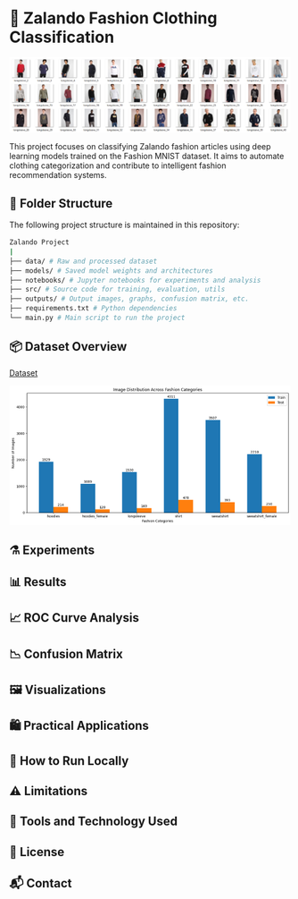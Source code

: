 # 👗 Zalando Fashion Clothing Classification  

![Dashboard](https://github.com/ShaikhBorhanUddin/Fashion-Image-Classification-Project/blob/main/Images/zalando_title.png?raw=true)

This project focuses on classifying Zalando fashion articles using deep learning models trained on the Fashion MNIST dataset. It aims to automate clothing categorization and contribute to intelligent fashion recommendation systems.


## 📂 Folder Structure  
The following project structure is maintained in this repository:  
```bash
Zalando Project
|
├── data/ # Raw and processed dataset
├── models/ # Saved model weights and architectures
├── notebooks/ # Jupyter notebooks for experiments and analysis
├── src/ # Source code for training, evaluation, utils
├── outputs/ # Output images, graphs, confusion matrix, etc.
├── requirements.txt # Python dependencies
└── main.py # Main script to run the project
```
## 📦 Dataset Overview  
[Dataset](https://www.kaggle.com/datasets/dqmonn/zalando-store-crawl)

![Dashboard](https://github.com/ShaikhBorhanUddin/Fashion-Image-Classification-Project/blob/main/Images/dataset_image_distribution.png?raw=true)

## ⚗️ Experiments

## 📊 Results

## 📈 ROC Curve Analysis  

## 📉 Confusion Matrix

## 🖼️ Visualizations

## 🛍️ Practical Applications

## 🧪 How to Run Locally

## ⚠️ Limitations

## 🧰 Tools and Technology Used

## 📄 License

## 📬 Contact



